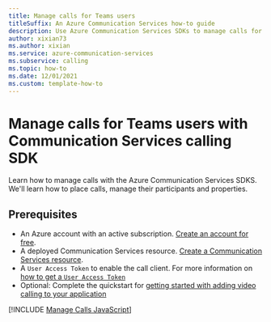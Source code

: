 ```yaml
---
title: Manage calls for Teams users
titleSuffix: An Azure Communication Services how-to guide
description: Use Azure Communication Services SDKs to manage calls for Teams users
author: xixian73
ms.author: xixian
ms.service: azure-communication-services
ms.subservice: calling
ms.topic: how-to 
ms.date: 12/01/2021
ms.custom: template-how-to
---
```


# Manage calls for Teams users with Communication Services calling SDK

Learn how to manage calls with the Azure Communication Services SDKS. We'll learn how to place calls, manage their participants and properties.

## Prerequisites

- An Azure account with an active subscription. [Create an account for free](https://azure.microsoft.com/free/?WT.mc_id=A261C142F). 
- A deployed Communication Services resource. [Create a Communication Services resource](../../quickstarts/create-communication-resource.md).
- A `User Access Token` to enable the call client. For more information on [how to get a `User Access Token`](../../quickstarts/manage-teams-identity.md)
- Optional: Complete the quickstart for [getting started with adding video calling to your application](../../quickstarts/voice-video-calling/get-started-with-voice-video-calling-custom-teams-client.md)

[!INCLUDE [Manage Calls JavaScript](./includes/manage-calls/manage-calls-web.md)]
